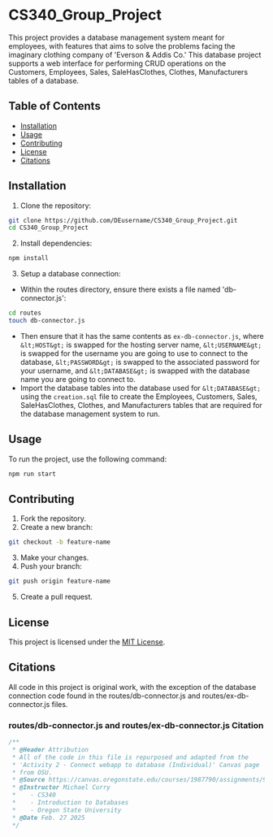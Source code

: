 # CS340_Group_Project
This project provides a database management system meant for employees, with features that aims to solve the problems facing the imaginary clothing company of 'Everson & Addis Co.' This database project supports a web interface for performing CRUD operations on the Customers, Employees, Sales, SaleHasClothes, Clothes, Manufacturers tables of a database.

## Table of Contents
- [Installation](#Installation)
- [Usage](#Usage)
- [Contributing](#Contributing)
- [License](#License)
- [Citations](#Citations)

## Installation
1. Clone the repository:
```bash
git clone https://github.com/DEusername/CS340_Group_Project.git
cd CS340_Group_Project
```

2. Install dependencies:
```bash
npm install
```

3. Setup a database connection:
- Within the routes directory, ensure there exists a file named 'db-connector.js':
```bash
cd routes
touch db-connector.js
```
- Then ensure that it has the same contents as `ex-db-connector.js`, where `&lt;HOST&gt;` is swapped for the hosting server name, `&lt;USERNAME&gt;` is swapped for the username you are going to use to connect to the database, `&lt;PASSWORD&gt;` is swapped to the associated password for your username, and `&lt;DATABASE&gt;` is swapped with the database name you are going to connect to.
- Import the database tables into the database used for `&lt;DATABASE&gt;` using the `creation.sql` file to create the Employees, Customers, Sales, SaleHasClothes, Clothes, and Manufacturers tables that are required for the database management system to run.


## Usage
To run the project, use the following command:
```bash
npm run start
```

## Contributing
1. Fork the repository.
2. Create a new branch: 
```bash 
git checkout -b feature-name
```
3. Make your changes.
4. Push your branch: 
```bash 
git push origin feature-name
```
5. Create a pull request.

## License
This project is licensed under the [MIT License](./LICENSE).

## Citations
All code in this project is original work, with the exception of the database connection code found in the routes/db-connector.js and routes/ex-db-connector.js files.

### routes/db-connector.js and routes/ex-db-connector.js Citation

```JavaScript
/**
 * @Header Attribution
 * All of the code in this file is repurposed and adapted from the
 * 'Activity 2 - Connect webapp to database (Individual)' Canvas page
 * from OSU.
 * @Source https://canvas.oregonstate.edu/courses/1987790/assignments/9888486?module_item_id=25022943
 * @Instructor Michael Curry 
 *    - CS340 
 *    - Introduction to Databases
 *    - Oregon State University
 * @Date Feb. 27 2025
 */
```